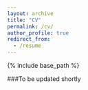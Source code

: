 ```yaml
---
layout: archive
title: "CV"
permalink: /cv/
author_profile: true
redirect_from:
  - /resume
---
```


{% include base_path %}

###To be updated shortly

<!--
See syntax from https://github.com/academicpages/academicpages.github.io/blob/master/_pages/cv.md
-->
